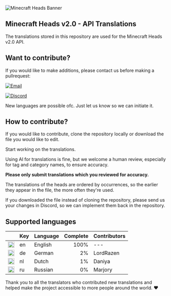 ![Minecraft Heads Banner](https://images.minecraft-heads.com/banners/minecraft-heads_halfbanner_234x60.png)

## Minecraft Heads v2.0 - API Translations
The translations stored in this repository are used for the Minecraft Heads v2.0 API.


## Want to contribute?
If you would like to make additions, please contact us before making a pullrequest: 

[![Email](https://img.shields.io/badge/Email-info%40minecraft--heads.com-blue?logo=gmail&logoColor=white)](mailto:info@minecraft-heads.com)

[![Discord](https://img.shields.io/badge/Discord-Join%20Server-5865F2?logo=discord&logoColor=white)](https://discord.com/invite/K7yxDD2HP3)

New languages are possible ofc. Just let us know so we can initiate it.

## How to contribute?
If you would like to contribute, clone the repository locally or download the file you would like to edit. 

Start working on the translations.

Using AI for translations is fine, but we welcome a human review, especially for tag and category names, to ensure accuracy.

**Please only submit translations which you reviewed for accuracy.**

The translations of the heads are ordered by occurrences, so the earlier they appear in the file, the more often they're used.

If you downloaded the file instead of cloning the repository, please send us your changes in Discord, so we can implement them back in the repository.


## Supported languages
||Key|Language|Complete|Contributors|
|---|---|---|---|---|
|<img src="https://cdn.jsdelivr.net/gh/hjnilsson/country-flags/svg/gb.svg" width="20"/>|en|English| <div align="right">100%</div>|---|
|<img src="https://cdn.jsdelivr.net/gh/hjnilsson/country-flags/svg/de.svg" width="20"/>|de|German| <div align="right">2%</div>|LordRazen|
|<img src="https://cdn.jsdelivr.net/gh/hjnilsson/country-flags/svg/nl.svg" width="20"/>|nl|Dutch| <div align="right">1%</div>|Daniya|
|<img src="https://cdn.jsdelivr.net/gh/hjnilsson/country-flags/svg/ru.svg" width="20"/>|ru|Russian| <div align="right">0%</div>|Marjory|

Thank you to all the translators who contributed new translations and helped make the project accessible to more people around the world. ❤️